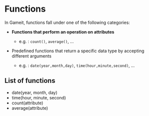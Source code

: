 # Functions

In Gameit, functions fall under one of the following categories:

   - **Functions that perform an operation on attributes**
      - e.g. : `count()`, `average()`, ...

   - Predefined functions that return a specific data type by accepting different arguments
      - e.g. : `date(year,month,day)`, `time(hour,minute,second)`, ...


## List of functions

   - date(year, month, day)
   - time(hour, minute, second)
   - count(attribute)
   - average(attribute)
